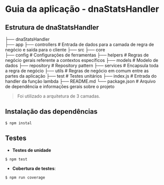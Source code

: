 # Guia da aplicação - dnaStatsHandler

## Estrutura de dnaStatsHandler

├── dnaStatsHandler                       
    ├── app
        ├── controllers          # Entrada de dados para a camada de regra de negócio e saída para o cliente
    ├── src
        ├── core                   
            ├── config           # Configurações de ferramentas
            ├── helpers          # Regras de negócio gerais referente a contextos específicos
            ├── models           # Modelo de dados
            ├── repository       # Repository pattern
            ├── services         # Encapsula toda a regra de negócio
            ├── utils            # Regras de negócio em comum entre as partes da aplicação
    ├── test                     # Testes unitários
    ├── index.js                 # Entrada do handler da função lambda
    ├── README.md
    └── package.json             # Arquivo de dependência e informações gerais sobre o projeto

> Foi utilizado a arquitetura de 3 camadas.

## Instalação das dependências
```
$ npm instal
```
## Testes
- **Testes de unidade**
```
$ npm test
```
- **Cobertura de testes**:
```
$ npm run coverage
```

